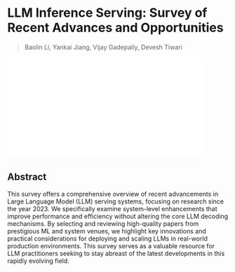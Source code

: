 # LLM Inference Serving: Survey of Recent Advances and Opportunities

> Baolin Li, Yankai Jiang, Vijay Gadepally, Devesh Tiwari

![](../../blank.jpg)

## Abstract

This survey offers a comprehensive overview of recent advancements in Large
Language Model (LLM) serving systems, focusing on research since the year 2023.
We specifically examine system-level enhancements that improve performance and
efficiency without altering the core LLM decoding mechanisms. By selecting and
reviewing high-quality papers from prestigious ML and system venues, we
highlight key innovations and practical considerations for deploying and
scaling LLMs in real-world production environments. This survey serves as a
valuable resource for LLM practitioners seeking to stay abreast of the latest
developments in this rapidly evolving field.
